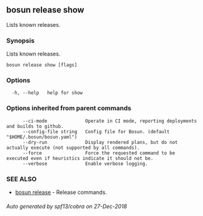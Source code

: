 ## bosun release show

Lists known releases.

### Synopsis

Lists known releases.

```
bosun release show [flags]
```

### Options

```
  -h, --help   help for show
```

### Options inherited from parent commands

```
      --ci-mode              Operate in CI mode, reporting deployments and builds to github.
      --config-file string   Config file for Bosun. (default "$HOME/.bosun/bosun.yaml")
      --dry-run              Display rendered plans, but do not actually execute (not supported by all commands).
      --force                Force the requested command to be executed even if heuristics indicate it should not be.
      --verbose              Enable verbose logging.
```

### SEE ALSO

* [bosun release](bosun_release.md)	 - Release commands.

###### Auto generated by spf13/cobra on 27-Dec-2018
